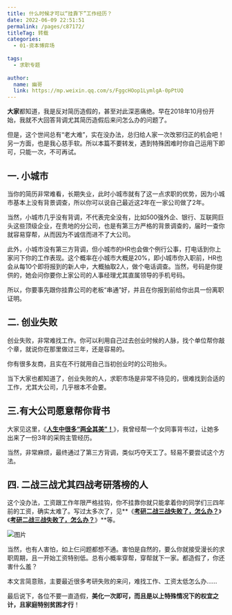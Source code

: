 ```yaml
---
title: 什么时候才可以“挂靠下”工作经历？
date: 2022-06-09 22:51:51
permalink: /pages/c87172/
titleTag: 转载
categories:
  - 01-资本博弈场
  
tags:
  - 求职专题
  
author: 
  name: 幽哥
  link: https://mp.weixin.qq.com/s/FggcHOop1LymlgA-0pPtUQ
---
```



**大家**都知道，我是反对简历造假的，甚至对此深恶痛绝。早在2018年10月份开始，我就不大回答背调尤其简历造假后来问怎么办的问题了。



但是，这个世间总有“老大难”，实在没办法，总归给人家一次改邪归正的机会吧！另一方面，也是我心慈手软。所以本篇不要转发，遇到特殊困难时你自己运用下即可，只能一次，不可再试。



## 一. 小城市



当你的简历非常难看，长期失业，此时小城市就有了这一点求职的优势，因为小城市基本上没有背景调查，所以你可以说自己最近这2年在一家公司做了2年。



当然，小城市几乎没有背调，不代表完全没有，比如500强外企、银行、互联网巨头这些顶级企业，在贵地的分公司，也是有第三方严格的背景调查的，届时一查你就容易穿帮，从而因为不诚信而进不了大公司。



此外，小城市没有第三方背调，但小城市的HR也会做个例行公事，打电话到你上家问下你的工作表现。这个概率在小城市大概是20%，即小城市你入职前，HR也会从每10个即将报到的新人中，大概抽取2人，做个电话调查。当然，号码是你提供的，她会问你要你上家公司的人事经理尤其直属领导的手机号码。



所以，你要事先跟你挂靠公司的老板“串通”好，并且在你报到前给你出具一份离职证明。



## 二. 创业失败



创业失败，非常难找工作。你可以利用自己过去创业时候的人脉，找个单位帮你敲个章，就说你在那里做过三年，还是容易的。



你有很多友商，且实在不行就用自己当初创业时的公司抬头。



当下大家也都知道了，创业失败的人，求职市场是非常不待见的，很难找到合适的工作，尤其大公司，几乎根本不会要。





## 三.有大公司愿意帮你背书



大家见这里，《[**人生中很多“两全其美”！**](http://mp.weixin.qq.com/s?__biz=MzU1Mjg0MzU1MA==&mid=2247488798&idx=2&sn=47b68687770c47e23a556d572edf5d75&chksm=fbfab56fcc8d3c79cd1c03898e89b0f544b638b52d51370e22da90188f921ecafdeb0bfc7a31&scene=21#wechat_redirect)》，我曾经帮一个女同事背书过，让她多出来了一份3年的采购主管经历。



当然，非常麻烦，最终通过了第三方背调，类似巧夺天工了。轻易不要尝试这个方法。





## 四. 二战三战尤其四战考研落榜的人



这个没办法，工资跟工作年限严格挂钩，你不挂靠你就只能拿着你的同学们三四年前的工资，确实太难了。写过太多次了，见**《**[**考研二战三战失败了，怎么办？**](http://mp.weixin.qq.com/s?__biz=MzI0MzQ0OTUxOA==&mid=2247486079&idx=1&sn=e7c1893645ed608a6e2676d1d08e0667&chksm=e96da1bede1a28a80371bccd63eb33a44669f9aa92bdb12156b9c5fc6b33c0a442bdf91799b9&scene=21#wechat_redirect)**》《**[**考研二战三战失败了，怎么办？**](http://mp.weixin.qq.com/s?__biz=MzI0MzQ0OTUxOA==&mid=2247486079&idx=1&sn=e7c1893645ed608a6e2676d1d08e0667&chksm=e96da1bede1a28a80371bccd63eb33a44669f9aa92bdb12156b9c5fc6b33c0a442bdf91799b9&scene=21#wechat_redirect)**》**等。



![图片](https://cdn.jsdelivr.net/gh/TommyZeng777/picgo/img/202206092252391.jpeg)



当然，也有人害怕，如上仨问题都想不通。害怕是自然的，要么你就接受漫长的求职周期，且一开始工资特别低。总有小概率穿帮，穿帮就下一家。都造假了，你还害什么羞？



本文言简意赅，主要最近很多考研失败的来问，难找工作、工资太低怎么办......



最后说下，各位不要一直造假，**美化一次即可，而且是以上特殊情况下的权宜之计，且家庭特别贫困才行**！
